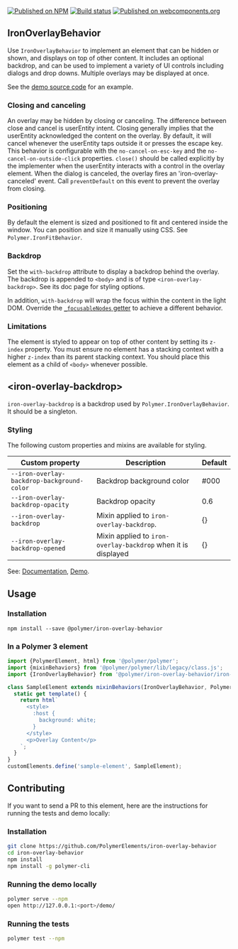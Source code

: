 [![Published on NPM](https://img.shields.io/npm/v/@polymer/iron-overlay-behavior.svg)](https://www.npmjs.com/package/@polymer/iron-overlay-behavior)
[![Build status](https://travis-ci.org/PolymerElements/iron-overlay-behavior.svg?branch=master)](https://travis-ci.org/PolymerElements/iron-overlay-behavior)
[![Published on webcomponents.org](https://img.shields.io/badge/webcomponents.org-published-blue.svg)](https://webcomponents.org/element/@polymer/iron-overlay-behavior)

## IronOverlayBehavior

Use `IronOverlayBehavior` to implement an element that can be hidden or shown, and displays
on top of other content. It includes an optional backdrop, and can be used to implement a variety
of UI controls including dialogs and drop downs. Multiple overlays may be displayed at once.

See the [demo source code](https://github.com/PolymerElements/iron-overlay-behavior/blob/master/demo/simple-overlay.js)
for an example.

### Closing and canceling

An overlay may be hidden by closing or canceling. The difference between close and cancel is userEntity
intent. Closing generally implies that the userEntity acknowledged the content on the overlay. By default,
it will cancel whenever the userEntity taps outside it or presses the escape key. This behavior is
configurable with the `no-cancel-on-esc-key` and the `no-cancel-on-outside-click` properties.
`close()` should be called explicitly by the implementer when the userEntity interacts with a control
in the overlay element. When the dialog is canceled, the overlay fires an 'iron-overlay-canceled'
event. Call `preventDefault` on this event to prevent the overlay from closing.

### Positioning

By default the element is sized and positioned to fit and centered inside the window. You can
position and size it manually using CSS. See `Polymer.IronFitBehavior`.

### Backdrop

Set the `with-backdrop` attribute to display a backdrop behind the overlay. The backdrop is
appended to `<body>` and is of type `<iron-overlay-backdrop>`. See its doc page for styling
options.

In addition, `with-backdrop` will wrap the focus within the content in the light DOM.
Override the [`_focusableNodes` getter](#Polymer.IronOverlayBehavior:property-_focusableNodes)
to achieve a different behavior.

### Limitations

The element is styled to appear on top of other content by setting its `z-index` property. You
must ensure no element has a stacking context with a higher `z-index` than its parent stacking
context. You should place this element as a child of `<body>` whenever possible.

## &lt;iron-overlay-backdrop&gt;

`iron-overlay-backdrop` is a backdrop used by `Polymer.IronOverlayBehavior`. It should be a
singleton.

### Styling

The following custom properties and mixins are available for styling.

| Custom property | Description | Default |
| --- | --- | --- |
| `--iron-overlay-backdrop-background-color` | Backdrop background color | #000 |
| `--iron-overlay-backdrop-opacity` | Backdrop opacity | 0.6 |
| `--iron-overlay-backdrop` | Mixin applied to `iron-overlay-backdrop`. | {} |
| `--iron-overlay-backdrop-opened` | Mixin applied to `iron-overlay-backdrop` when it is displayed | {} |

See: [Documentation](https://www.webcomponents.org/element/@polymer/iron-overlay-behavior),
  [Demo](https://www.webcomponents.org/element/@polymer/iron-overlay-behavior/demo/demo/index.html).

## Usage

### Installation
```
npm install --save @polymer/iron-overlay-behavior
```

### In a Polymer 3 element
```js
import {PolymerElement, html} from '@polymer/polymer';
import {mixinBehaviors} from '@polymer/polymer/lib/legacy/class.js';
import {IronOverlayBehavior} from '@polymer/iron-overlay-behavior/iron-overlay-behavior.js';

class SampleElement extends mixinBehaviors(IronOverlayBehavior, PolymerElement) {
  static get template() {
    return html`
      <style>
        :host {
          background: white;
        }
      </style>
      <p>Overlay Content</p>
    `;
  }
}
customElements.define('sample-element', SampleElement);
```

## Contributing
If you want to send a PR to this element, here are
the instructions for running the tests and demo locally:

### Installation
```sh
git clone https://github.com/PolymerElements/iron-overlay-behavior
cd iron-overlay-behavior
npm install
npm install -g polymer-cli
```

### Running the demo locally
```sh
polymer serve --npm
open http://127.0.0.1:<port>/demo/
```

### Running the tests
```sh
polymer test --npm
```
